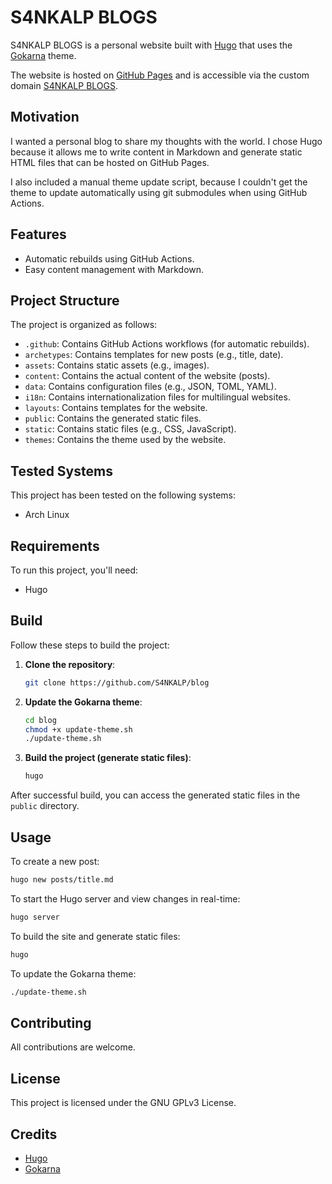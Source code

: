 # S4NKALP BLOGS

S4NKALP BLOGS is a personal website built with [Hugo](https://gohugo.io/) that uses the [Gokarna](https://github.com/526avijitgupta/gokarna) theme.

The website is hosted on [GitHub Pages](https://pages.github.com/) and is accessible via the custom domain [S4NKALP BLOGS](https://S4NKALP.github.io/blog/).


## Motivation

I wanted a personal blog to share my thoughts with the world. I chose Hugo because it allows me to write content in Markdown and generate static HTML files that can be hosted on GitHub Pages.

I also included a manual theme update script, because I couldn't get the theme to update automatically using git submodules when using GitHub Actions.


## Features

- Automatic rebuilds using GitHub Actions.
- Easy content management with Markdown.


## Project Structure

The project is organized as follows:

- `.github`: Contains GitHub Actions workflows (for automatic rebuilds).
- `archetypes`: Contains templates for new posts (e.g., title, date).
- `assets`: Contains static assets (e.g., images).
- `content`: Contains the actual content of the website (posts).
- `data`: Contains configuration files (e.g., JSON, TOML, YAML).
- `i18n`: Contains internationalization files for multilingual websites.
- `layouts`: Contains templates for the website.
- `public`: Contains the generated static files.
- `static`: Contains static files (e.g., CSS, JavaScript).
- `themes`: Contains the theme used by the website.


## Tested Systems

This project has been tested on the following systems:

- Arch Linux


## Requirements

To run this project, you'll need:

- Hugo


## Build

Follow these steps to build the project:

1. **Clone the repository**:
    ```bash
    git clone https://github.com/S4NKALP/blog
    ```

2. **Update the Gokarna theme**:
    ```bash
    cd blog
    chmod +x update-theme.sh
    ./update-theme.sh
    ```

3. **Build the project (generate static files)**:
    ```bash
    hugo
    ```

After successful build, you can access the generated static files in the `public` directory.


## Usage

To create a new post:

```bash
hugo new posts/title.md
```

To start the Hugo server and view changes in real-time:

```bash
hugo server
```

To build the site and generate static files:

```bash
hugo
```

To update the Gokarna theme:

```bash
./update-theme.sh
```


## Contributing

All contributions are welcome.


## License

This project is licensed under the GNU GPLv3 License.


## Credits

- [Hugo](https://gohugo.io/)
- [Gokarna](https://github.com/526avijitgupta/gokarna)
